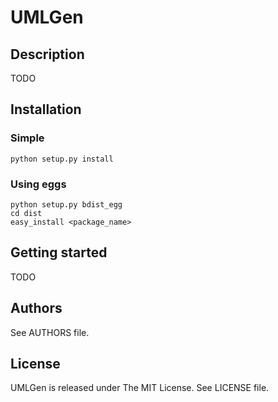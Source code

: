 UMLGen
======

Description
-----------

TODO

Installation
------------

### Simple

    python setup.py install

### Using eggs

    python setup.py bdist_egg
    cd dist
    easy_install <package_name>

Getting started
---------------

TODO

Authors
-------

See AUTHORS file.

License
-------

UMLGen is released under The MIT License. See LICENSE file.
